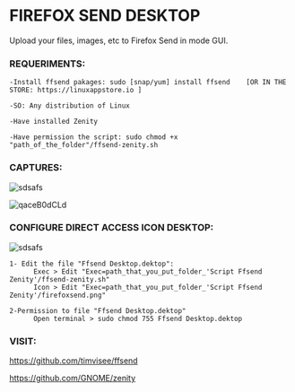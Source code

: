# FIREFOX SEND DESKTOP
Upload your files, images, etc to Firefox Send in mode GUI.

### REQUERIMENTS:
```
-Install ffsend pakages: sudo [snap/yum] install ffsend    [OR IN THE STORE: https://linuxappstore.io ]

-SO: Any distribution of Linux

-Have installed Zenity

-Have permission the script: sudo chmod +x "path_of_the_folder"/ffsend-zenity.sh
```


### CAPTURES:

![sdsafs](https://user-images.githubusercontent.com/48721794/60378556-4a720f80-9a24-11e9-9c2e-f826c4ecd90c.PNG)

![qaceB0dCLd](https://user-images.githubusercontent.com/48721794/60378697-84dcac00-9a26-11e9-827d-bf628039f6fe.gif)


### CONFIGURE DIRECT ACCESS ICON DESKTOP:

![sdsafs](https://user-images.githubusercontent.com/48721794/60381620-d3566e80-9a57-11e9-8775-b36ec89d2d03.PNG)

```
1- Edit the file "Ffsend Desktop.dektop":
      Exec > Edit "Exec=path_that_you_put_folder_'Script Ffsend Zenity'/ffsend-zenity.sh"
      Icon > Edit "Exec=path_that_you_put_folder_'Script Ffsend Zenity'/firefoxsend.png"

2-Permission to file "Ffsend Desktop.dektop"
      Open terminal > sudo chmod 755 Ffsend Desktop.dektop
```

### VISIT:

https://github.com/timvisee/ffsend

https://github.com/GNOME/zenity
